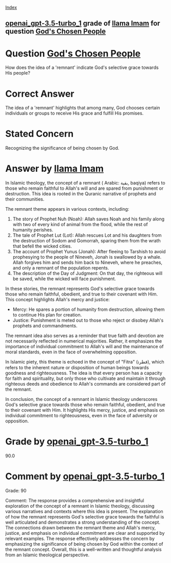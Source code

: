 
[Index](../../../../index.md)
## [openai_gpt-3.5-turbo_1](../../../grading_models/openai_gpt-3.5-turbo_1.md) grade of [llama Imam](../../../answering_models/llama_Imam.md) for question [God's Chosen People](../../../questions/God_s_Chosen_People.md)

# Question [God's Chosen People](../../../questions/God_s_Chosen_People.md)
How does the idea of a 'remnant' indicate God's selective grace towards His people?

# Correct Answer
The idea of a 'remnant' highlights that among many, God chooses certain individuals or groups to receive His grace and fulfill His promises.

# Stated Concern
Recognizing the significance of being chosen by God.

# Answer by [llama Imam](../../../answering_models/llama_Imam.md)
In Islamic theology, the concept of a remnant ( Arabic: بقية, baqiya) refers to those who remain faithful to Allah's will and are spared from punishment or destruction. This idea is rooted in the Quranic narrative of prophets and their communities.

The remnant theme appears in various contexts, including:

1. The story of Prophet Nuh (Noah): Allah saves Noah and his family along with two of every kind of animal from the flood, while the rest of humanity perishes.
2. The tale of Prophet Lut (Lot): Allah rescues Lot and his daughters from the destruction of Sodom and Gomorrah, sparing them from the wrath that befell the wicked cities.
3. The account of Prophet Yunus (Jonah): After fleeing to Tarshish to avoid prophesying to the people of Nineveh, Jonah is swallowed by a whale. Allah forgives him and sends him back to Nineveh, where he preaches, and only a remnant of the population repents.
4. The description of the Day of Judgment: On that day, the righteous will be saved, while the wicked will face punishment.

In these stories, the remnant represents God's selective grace towards those who remain faithful, obedient, and true to their covenant with Him. This concept highlights Allah's mercy and justice:

* Mercy: He spares a portion of humanity from destruction, allowing them to continue His plan for creation.
* Justice: Punishment is meted out to those who reject or disobey Allah's prophets and commandments.

The remnant idea also serves as a reminder that true faith and devotion are not necessarily reflected in numerical majorities. Rather, it emphasizes the importance of individual commitment to Allah's will and the maintenance of moral standards, even in the face of overwhelming opposition.

In Islamic piety, this theme is echoed in the concept of "Fitra" (فطرۃ), which refers to the inherent nature or disposition of human beings towards goodness and righteousness. The idea is that every person has a capacity for faith and spirituality, but only those who cultivate and maintain it through righteous deeds and obedience to Allah's commands are considered part of the remnant.

In conclusion, the concept of a remnant in Islamic theology underscores God's selective grace towards those who remain faithful, obedient, and true to their covenant with Him. It highlights His mercy, justice, and emphasis on individual commitment to righteousness, even in the face of adversity or opposition.

# Grade by [openai_gpt-3.5-turbo_1](../../../grading_models/openai_gpt-3.5-turbo_1.md)
90.0

# Comment by [openai_gpt-3.5-turbo_1](../../../grading_models/openai_gpt-3.5-turbo_1.md)
Grade: 90

Comment: The response provides a comprehensive and insightful exploration of the concept of a remnant in Islamic theology, discussing various narratives and contexts where this idea is present. The explanation of how the remnant represents God's selective grace towards the faithful is well articulated and demonstrates a strong understanding of the concept. The connections drawn between the remnant theme and Allah's mercy, justice, and emphasis on individual commitment are clear and supported by relevant examples. The response effectively addresses the concern by emphasizing the significance of being chosen by God within the context of the remnant concept. Overall, this is a well-written and thoughtful analysis from an Islamic theological perspective.
